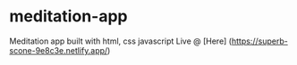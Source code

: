 # meditation-app
Meditation app built with html, css javascript
Live @ [Here] (https://superb-scone-9e8c3e.netlify.app/)

